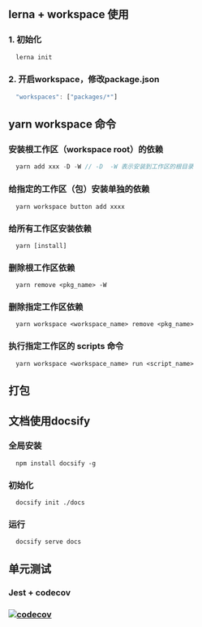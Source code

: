## lerna + workspace 使用
### 1. 初始化
```js
  lerna init
```
### 2. 开启workspace，修改package.json
```js
  "workspaces": ["packages/*"]
```
## yarn workspace 命令
### 安装根工作区（workspace root）的依赖
```js
  yarn add xxx -D -W // -D  -W 表示安装到工作区的根目录
```
### 给指定的工作区（包）安装单独的依赖
```
  yarn workspace button add xxxx
```
### 给所有工作区安装依赖
```
  yarn [install]
```
### 删除根工作区依赖
```
  yarn remove <pkg_name> -W
```
### 删除指定工作区依赖
```
  yarn workspace <workspace_name> remove <pkg_name>
```
### 执行指定工作区的 scripts 命令
```
  yarn workspace <workspace_name> run <script_name>
```
## 打包
## 文档使用docsify
### 全局安装
```
  npm install docsify -g
```
### 初始化
```
  docsify init ./docs
```
### 运行
```
  docsify serve docs
```
## 单元测试
### Jest + codecov
### [![codecov](https://codecov.io/gh/johnbian/agera-vue-ui/branch/master/graph/badge.svg?token=P7MX5VWALU)](https://codecov.io/gh/johnbian/agera-vue-ui)


